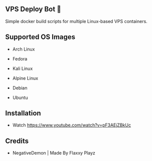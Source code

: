 ## VPS Deploy Bot 🚀                                                                           

Simple docker build scripts for multiple Linux-based VPS containers.

## Supported OS Images

- Arch Linux

- Fedora

- Kali Linux

- Alpine Linux

- Debian

- Ubuntu


## Installation

- Watch https://www.youtube.com/watch?v=pF3AEjZBkUc

## Credits

- NegativeDemon | Made By Flaxxy Playz
